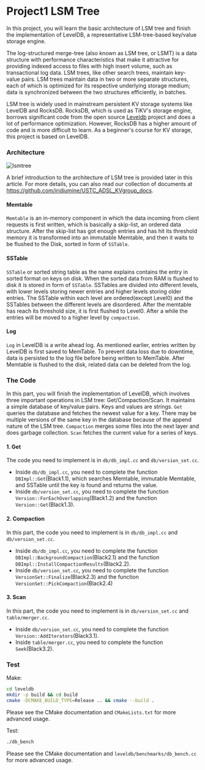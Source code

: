 # Project1 LSM Tree
In this project, you will learn the basic architecture of LSM tree and finish the implementation of LevelDB, a representative LSM-tree-based key/value storage engine.

The log-structured merge-tree (also known as LSM tree, or LSMT) is a data structure with performance characteristics that make it attractive for providing indexed access to files with high insert volume, such as transactional log data. LSM trees, like other search trees, maintain key-value pairs. LSM trees maintain data in two or more separate structures, each of which is optimized for its respective underlying storage medium; data is synchronized between the two structures efficiently, in batches.

LSM tree is widely used in mainstream persistent KV storage systems like LevelDB and RocksDB. RocksDB, which is used as TiKV's storage engine, borrows significant code from the open source [Leveldb](https://code.google.com/google/leveldb/) project and does a lot of performance optimization. However, RocksDB has a higher amount of code and is more difficult to learn. As a beginner's course for KV storage, this project is based on LevelDB.

### Architecture
![lsmtree](imgs/lsmtree.png)

A brief introduction to the architecture of LSM tree is provided later in this article. For more details, you can also read our collection of documents at <https://github.com/iridiumine/USTC_ADSL_KVgroup_docs>.


#### Memtable
`Memtable` is an in-memory component in which the data incoming from client requests is first written, which is basically a skip-list, an ordered data structure. After the skip-list has got enough entries and has hit its threshold memory it is transformed into an immutable Memtable, and then it waits to be flushed to the Disk, sorted in form of `SSTable`.

#### SSTable
`SSTable` or sorted string table as the name explains contains the entry in sorted format on keys on disk. When the sorted data from RAM is flushed to disk it is stored in form of `SSTable`. SSTables are divided into different levels, with lower levels storing newer entries and higher levels storing older entries. The SSTable within each level are ordered(except Level0) and the SSTables between the different levels are disordered. After the memtable has reach its threshold size, it is first flushed to Level0. After a while the entries will be moved to a higher level by `compaction`.

#### Log
`Log` in LevelDB is a write ahead log. As mentioned earlier, entries written by LevelDB is first saved to MemTable. To prevent data loss due to downtime, data is persisted to the log file before being written to MemTable. After Memtable is flushed to the disk, related data can be deleted from the log.

### The Code
In this part, you will finish the implementation of LevelDB, which involves three important operations in LSM tree: Get/Compaction/Scan. It maintains a simple database of key/value pairs. Keys and values are strings. `Get` queries the database and fetches the newest value for a key. There may be multiple versions of the same key in the database because of the append nature of the LSM tree. `Compaction` merges some files into the next layer and does garbage collection. `Scan` fetches the current value for a series of keys.

#### 1. Get
The code you need to implement is in `db/db_impl.cc` and `db/version_set.cc`. 
- Inside `db/db_impl.cc`, you need to complete the function `DBImpl::Get`(Black1.1), which searches Memtable, immutable Memtable, and SSTable until the key is found and returns the value. 
- Inside `db/version_set.cc`, you need to complete the function `Version::ForEachOverlapping`(Black1.2) and the function `Version::Get`(Black1.3).

#### 2. Compaction
In this part, the code you need to implement is in `db/db_impl.cc` and `db/version_set.cc`. 
- Inside `db/db_impl.cc`, you need to complete the function `DBImpl::BackgroundCompaction`(Black2.1) and the function `DBImpl::InstallCompactionResults`(Black2.2).
- Inside `db/version_set.cc`, you need to complete the function `VersionSet::Finalize`(Black2.3) and the function `VersionSet::PickCompaction`(Black2.4)

#### 3. Scan
In this part, the code you need to implement is in `db/version_set.cc` and `table/merger.cc`.
- Inside `db/version_set.cc`, you need to complete the function `Version::AddIterators`(Black3.1).
- Inside `table/merger.cc`, you need to complete the function `Seek`(Black3.2).

### Test

Make:
```bash
cd leveldb
mkdir -p build && cd build
cmake -DCMAKE_BUILD_TYPE=Release .. && cmake --build .
```
Please see the CMake documentation and `CMakeLists.txt` for more advanced usage.

Test:
```bash
./db_bench
```
Please see the CMake documentation and `leveldb/benchmarks/db_bench.cc` for more advanced usage.
